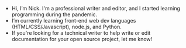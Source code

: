 - Hi, I’m Nick. I'm a professional writer and editor, and I started learning programming during the pandemic.
- I’m currently learning front-end web dev languages (HTML/CSS/Javascript), node.js, and Python.
- If you're looking for a technical writer to help write or edit documentation for your open source project, let me know!
